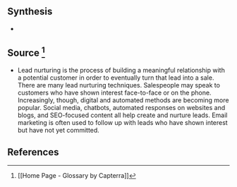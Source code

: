 ## Synthesis
- 
## Source [^1]
- Lead nurturing is the process of building a meaningful relationship with a potential customer in order to eventually turn that lead into a sale. There are many lead nurturing techniques. Salespeople may speak to customers who have shown interest face-to-face or on the phone. Increasingly, though, digital and automated methods are becoming more popular. Social media, chatbots, automated responses on websites and blogs, and SEO-focused content all help create and nurture leads. Email marketing is often used to follow up with leads who have shown interest but have not yet committed.
## References

[^1]: [[Home Page - Glossary by Capterra]]